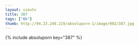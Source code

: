 ```yaml
--- 
layout: sieutv
title: 387
tags: ["0k"]
thumb: http://94.23.248.219/absoluporn-1/image/002/387.jpg
---
```

{% include absoluporn key="387" %} 
